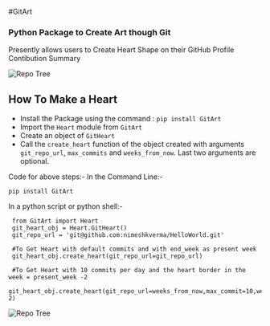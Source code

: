 
#GitArt
### Python Package to Create Art though Git

Presently allows users to Create Heart Shape on their GitHub Profile Contibution Summary

![Repo Tree](https://github.com/nimeshkverma/GitArt/blob/master/images/HeartPreview.jpg)

## How To Make a Heart 
- Install the Package using the command : `pip install GitArt`
- Import the `Heart` module from `GitArt`
- Create an object of `GitHeart`
- Call the `create_heart` function of the object created with arguments `git_repo_url`, `max_commits` and `weeks_from_now`. Last two arguments are optional.

Code for above steps:-
In the Command Line:-

`pip install GitArt`

In a python script or python shell:-

```
 from GitArt import Heart
 git_heart_obj = Heart.GitHeart()
 git_repo_url = 'git@github.com:nimeshkverma/HelloWorld.git'

 #To Get Heart with default commits and with end_week as present week
 git_heart_obj.create_heart(git_repo_url=git_repo_url)

 #To Get Heart with 10 commits per day and the heart border in the week = present_week -2
 git_heart_obj.create_heart(git_repo_url=weeks_from_now,max_commit=10,weeks_from_now= 2)
 ```

![Repo Tree](https://github.com/nimeshkverma/GitArt/blob/master/images/NimSubtleQuote.jpg)
